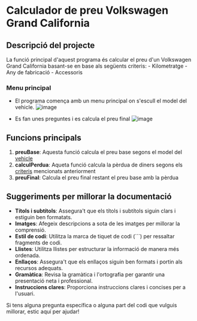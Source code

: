 # Calculador de preu Volkswagen Grand California

## Descripció del projecte 
<a id="criteris"/>
La funció principal d'aquest programa és calcular el preu d'un Volkswagen Grand California basant-se en base als següents criteris:
   - Kilometratge
   - Any de fabricació
   - Accessoris

### Menu principal
- El programa comença amb un menu principal on s'escull el model del vehicle.
  ![image](https://github.com/mohamedkoujil/exercici5VWAmpliat/assets/74406781/93f9087e-2abd-42ad-81bb-071a726e41bc)
  
- Es fan unes preguntes i es calcula el preu final
  ![image](https://github.com/mohamedkoujil/exercici5VWAmpliat/assets/74406781/53238c18-00df-4342-91a5-c9f218466441)

## Funcions principals <a id="funcionsPrincipals"/>
1. **preuBase**: Aquesta funció calcula el preu base segons el model del [vehicle](#codigo-importante)
2. **calculPerdua**: Aqueta funció calcula la pèrdua de diners segons els [criteris](#criteris) mencionats anteriorment
3. **preuFinal**: Calcula el preu final restant el preu base amb la pèrdua

## Suggeriments per millorar la documentació

- **Títols i subtítols**: Assegura't que els títols i subtítols siguin clars i estiguin ben formatats.
- **Imatges**: Afegeix descripcions a sota de les imatges per millorar la comprensió.
- **Estil de codi**: Utilitza la marca de tiquet de codi (```) per ressaltar fragments de codi.
- **Llistes**: Utilitza llistes per estructurar la informació de manera més ordenada.
- **Enllaços**: Assegura't que els enllaços siguin ben formats i portin als recursos adequats.
- **Gramàtica**: Revisa la gramàtica i l'ortografia per garantir una presentació neta i professional.
- **Instruccions clares**: Proporciona instruccions clares i concises per a l'usuari.

Si tens alguna pregunta específica o alguna part del codi que vulguis millorar, estic aquí per ajudar!




